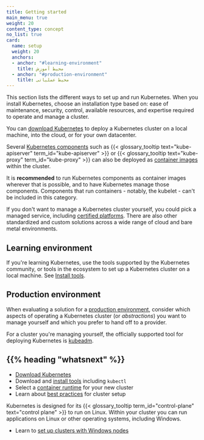 ```yaml
---
title: Getting started
main_menu: true
weight: 20
content_type: concept
no_list: true
card:
  name: setup
  weight: 20
  anchors:
  - anchor: "#learning-environment"
    title: محیط آموزش
  - anchor: "#production-environment"
    title: محیط عملیاتی  
---
```


<!-- overview -->

This section lists the different ways to set up and run Kubernetes.
When you install Kubernetes, choose an installation type based on: ease of maintenance, security,
control, available resources, and expertise required to operate and manage a cluster.

You can [download Kubernetes](/releases/download/) to deploy a Kubernetes cluster
on a local machine, into the cloud, or for your own datacenter.

Several [Kubernetes components](/docs/concepts/overview/components/) such as {{< glossary_tooltip text="kube-apiserver" term_id="kube-apiserver" >}} or {{< glossary_tooltip text="kube-proxy" term_id="kube-proxy" >}} can also be
deployed as [container images](/releases/download/#container-images) within the cluster.

It is **recommended** to run Kubernetes components as container images wherever
that is possible, and to have Kubernetes manage those components.
Components that run containers - notably, the kubelet - can't be included in this category.

If you don't want to manage a Kubernetes cluster yourself, you could pick a managed service, including
[certified platforms](/docs/setup/production-environment/turnkey-solutions/).
There are also other standardized and custom solutions across a wide range of cloud and
bare metal environments.

<!-- body -->

## Learning environment

If you're learning Kubernetes, use the tools supported by the Kubernetes community,
or tools in the ecosystem to set up a Kubernetes cluster on a local machine.
See [Install tools](/docs/tasks/tools/).

## Production environment

When evaluating a solution for a
[production environment](/docs/setup/production-environment/), consider which aspects of
operating a Kubernetes cluster (or _abstractions_) you want to manage yourself and which you
prefer to hand off to a provider.

For a cluster you're managing yourself, the officially supported tool
for deploying Kubernetes is [kubeadm](/docs/setup/production-environment/tools/kubeadm/).

## {{% heading "whatsnext" %}}

- [Download Kubernetes](/releases/download/)
- Download and [install tools](/docs/tasks/tools/) including `kubectl`
- Select a [container runtime](/docs/setup/production-environment/container-runtimes/) for your new cluster
- Learn about [best practices](/docs/setup/best-practices/) for cluster setup

Kubernetes is designed for its {{< glossary_tooltip term_id="control-plane" text="control plane" >}} to
run on Linux. Within your cluster you can run applications on Linux or other operating systems, including
Windows.

- Learn to [set up clusters with Windows nodes](/docs/concepts/windows/)
